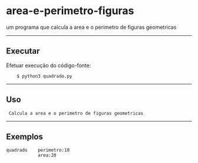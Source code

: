 area-e-perimetro-figuras
================

um programa que calcula a area e o perimetro de figuras geometricas


----

Executar
----------

Efetuar  execução do código-fonte:


        $ python3 quadrado.py


----

Uso 
---

     Calcula a area e o perimetro de figuras geometricas

----

Exemplos
--------

    quadrado    perimetro:10
                area:20
        
    
       
